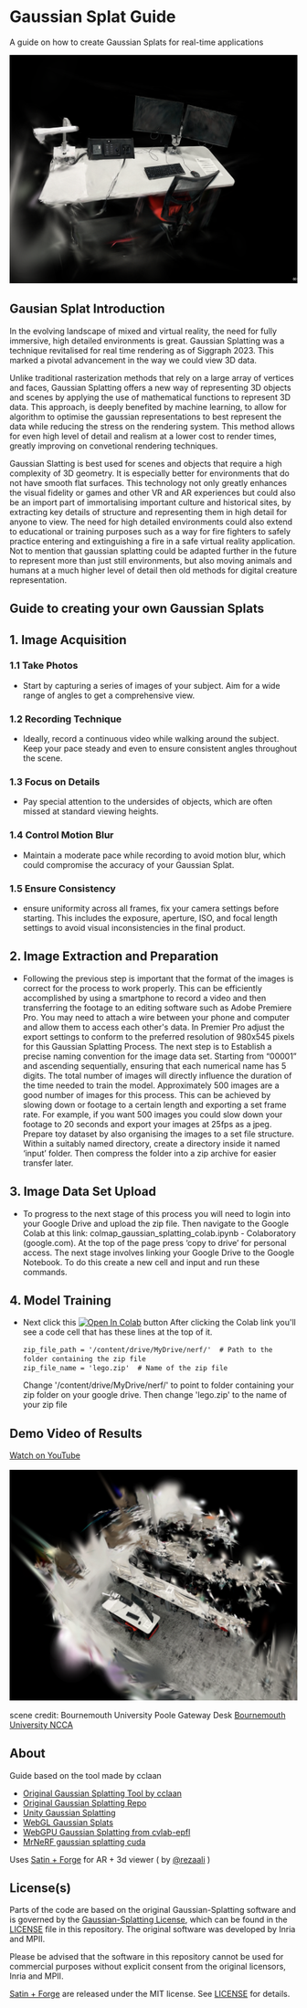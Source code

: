 # Gaussian Splat Guide
A guide on how to create Gaussian Splats for real-time applications 

<img src="media/Guassian Splat 2.PNG" height="400">

## Gausian Splat Introduction 
In the evolving landscape of mixed and virtual reality, the need for fully immersive, high detailed environments is great. Gaussian Splatting was a technique revitalised for real time rendering as of Siggraph 2023. This marked a pivotal advancement in the way we could view 3D data.

Unlike traditional rasterization methods that rely on a large array of vertices and faces, Gaussian Splatting offers a new way of representing 3D objects and scenes by applying the use of mathematical functions to represent 3D data. This approach, is deeply benefited by machine learning, to allow for  algorithm to optimise the gaussian representations to best represent the data while reducing the stress on the rendering system. This method allows for even high level of detail and realism at a lower cost to render times, greatly improving on convetional rendering techniques. 

Gaussian Slatting is best used for scenes and objects that require a high complexity of 3D geometry. It is especially better for environments that do not have smooth flat surfaces. This technology not only greatly enhances the visual fidelity or games and other VR and AR experiences but could also be an import part of immortalising  important culture and historical sites, by extracting key details of structure and representing them in high detail for anyone to view. The need for high detailed environments could also extend to educational or training purposes such as a way for fire fighters to safely practice entering and extinguishing a fire in a safe virtual reality application. Not to mention that gaussian splatting could be adapted further in the future to represent more than just still environments, but also moving animals and humans at a much higher level of detail then old methods for digital creature representation. 



## Guide to creating your own Gaussian Splats

## 1.	Image Acquisition
   ### 1.1 Take Photos
   -   Start by capturing a series of images of your subject. Aim for a wide range of angles to get a comprehensive view.
   ### 1.2   Recording Technique
   *   Ideally, record a continuous video while walking around the subject. Keep your pace steady and even to ensure consistent angles throughout the scene.
   ### 1.3 Focus on Details
   *   Pay special attention to the undersides of objects, which are often missed at standard viewing heights.
   ### 1.4 Control Motion Blur
   *   Maintain a moderate pace while recording to avoid motion blur, which could compromise the accuracy of your Gaussian Splat.
   ### 1.5   Ensure Consistency
   *   ensure uniformity across all frames, fix your camera settings before starting. This includes the exposure, aperture, ISO, and focal length settings to avoid visual inconsistencies in the final product.
## 2.	Image Extraction and Preparation
 * Following the previous step is important that the format of the images is correct for the process to work properly. This can be efficiently accomplished by using a smartphone to record a video and then transferring the footage to an editing software such as Adobe Premiere Pro. You may need to attach a wire between your phone and computer and allow them to access each other's data. In Premier Pro adjust the export settings to conform to the preferred resolution of 980x545 pixels for this Gaussian Splatting Process. The next step is to Establish a precise naming convention for the image data set. Starting from “00001” and ascending sequentially, ensuring that each numerical name has 5 digits. The total number of images will directly influence the duration of the time needed to train the model. Approximately 500 images are a good number of images for this process. This can be achieved by slowing down or footage to a certain length and exporting a set frame rate. For example, if you want 500 images you could slow down your footage to 20 seconds and export your images at 25fps as a jpeg. Prepare toy dataset by also organising the images to a set file structure. Within a suitably named directory, create a directory inside it named ‘input’ folder. Then compress the folder into a zip archive for easier transfer later.
## 3. Image Data Set Upload
 * To progress to the next stage of this process you will need to login into your Google Drive and upload the zip file. Then navigate to the Google Colab at this link: colmap_gaussian_splatting_colab.ipynb - Colaboratory (google.com). At the top of the page press ‘copy to drive’ for personal access. The next stage involves linking your Google Drive to the Google Notebook. To do this create a new cell and input and run these commands.
## 4.	Model Training
 * Next click this [![Open In Colab](https://colab.research.google.com/assets/colab-badge.svg)](https://colab.research.google.com/drive/1qsrRkm4rLCxQGKGTpKqK7u_iHNLjGFRc?usp=sharing) button     After clicking the Colab link you'll see a code cell that has these lines at the top of it.
   ```
   zip_file_path = '/content/drive/MyDrive/nerf/'  # Path to the folder containing the zip file
   zip_file_name = 'lego.zip'  # Name of the zip file
   ```
   Change '/content/drive/MyDrive/nerf/' to point to folder containing your zip folder on your google drive.
   Then change 'lego.zip' to the name of your zip file



## Demo Video of Results
[Watch on YouTube]("https://youtu.be/jjLMmTkjSHk?si=26KtQf-sPShTw1zJ") <br>
<br>
[![Custom Thumbnail](https://github.com/Xarnder/GaussianSplatGuide/raw/main/media/Guassian%20Splat%2012.PNG)](https://youtu.be/jjLMmTkjSHk?si=6JiZsKZV7QIY5a5o)


scene credit: Bournemouth University Poole Gateway Desk [Bournemouth University NCCA](https://www.bournemouth.ac.uk/)

## About 
Guide based on the tool made by cclaan
- [Original Gaussian Splatting Tool by cclaan](https://github.com/laanlabs/metal-splats)
- [Original Gaussian Splatting Repo](https://github.com/graphdeco-inria/gaussian-splatting/)
- [Unity Gaussian Splatting](https://github.com/aras-p/UnityGaussianSplatting)
- [WebGL Gaussian Splats](https://github.com/antimatter15/splat)
- [WebGPU Gaussian Splatting from cvlab-epfl](https://github.com/cvlab-epfl/gaussian-splatting-web) 
- [MrNeRF gaussian splatting cuda](https://github.com/MrNeRF/gaussian-splatting-cuda)


Uses [Satin + Forge](https://github.com/Hi-Rez/Satin) for AR + 3d viewer ( by [@rezaali](https://twitter.com/RezaAli) )
 



## License(s)
Parts of the code are based on the original Gaussian-Splatting software and is governed by the [Gaussian-Splatting License](https://github.com/graphdeco-inria/gaussian-splatting/blob/main/LICENSE.md), which can be found in the [LICENSE]() file in this repository. The original software was developed by Inria and MPII.

Please be advised that the software in this repository cannot be used for commercial purposes without explicit consent from the original licensors, Inria and MPII.

[Satin + Forge](https://github.com/Hi-Rez/Satin) are released under the MIT license. See [LICENSE](https://github.com/Hi-Rez/Satin/blob/master/LICENSE) for details. 

